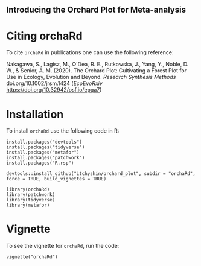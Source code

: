 ## Introducing the Orchard Plot for Meta-analysis

# Citing orchaRd

To cite `orchaRd` in publications one can use the following reference:

Nakagawa, S., Lagisz, M., O'Dea, R. E., Rutkowska, J., Yang, Y., Noble, D. W., & Senior, A. M. (2020). The Orchard Plot: Cultivating a Forest Plot for Use in Ecology, Evolution and Beyond. *Research Synthesis Methods* doi.org/10.1002/jrsm.1424 (*EcoEvoRxiv* https://doi.org/10.32942/osf.io/epqa7)

# Installation

To install `orchaRd` use the following code in R:

```
install.packages("devtools")
install.packages("tidyverse")
install.packages("metafor")
install.packages("patchwork")
install.packages("R.rsp")

devtools::install_github("itchyshin/orchard_plot", subdir = "orchaRd", force = TRUE, build_vignettes = TRUE)

library(orchaRd)
library(patchwork)
library(tidyverse)
library(metafor)
```
# Vignette

To see the vignette for `orchaRd`, run the code:

```
vignette("orchaRd")
```

